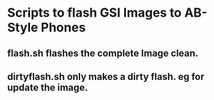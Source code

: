# Scripts to flash GSI Images to AB-Style Phones

## flash.sh flashes the complete Image clean.

## dirtyflash.sh only makes a dirty flash. eg for update the image.
